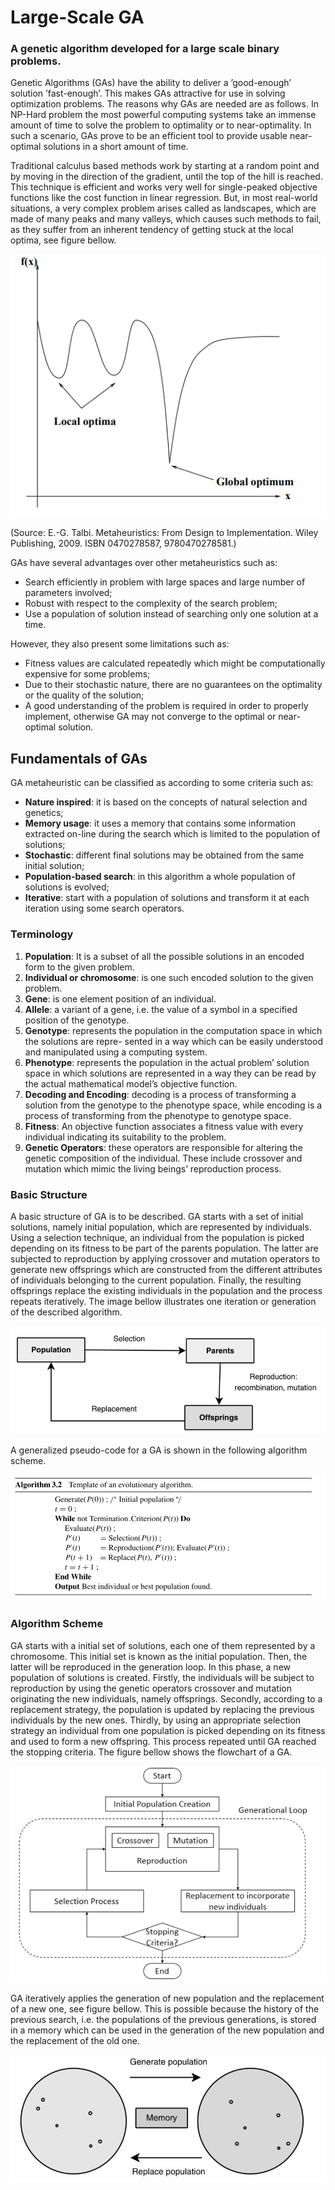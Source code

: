 # Large-Scale GA
### A genetic algorithm developed for a large scale binary problems.


Genetic Algorithms (GAs) have the ability to deliver a ’good-enough’ solution ’fast-enough’. This makes GAs attractive for use in solving optimization problems. The reasons why GAs are needed are as follows. In NP-Hard problem the most powerful computing systems take an immense amount of time to solve the problem to optimality or to near-optimality.
In such a scenario, GAs prove to be an efficient tool to provide usable near-optimal solutions in a short amount of time.

Traditional calculus based methods work by starting at a random point and by moving in the direction of the gradient, until the top of the hill is reached. This technique is efficient and works very well for single-peaked objective functions like the cost function in linear regression. But, in most real-world situations, a very complex problem arises called as landscapes, which are made of many peaks and many valleys, which causes such methods to fail, as they suffer from an inherent tendency of getting stuck at the local optima, see figure bellow.

![](LocalGlobalMinima.PNG)

(Source: E.-G. Talbi. Metaheuristics: From Design to Implementation. Wiley Publishing, 2009. ISBN 0470278587, 9780470278581.)

GAs have several advantages over other metaheuristics such as:
- Search efficiently in problem with large spaces and large number of parameters involved;
- Robust with respect to the complexity of the search problem;
- Use a population of solution instead of searching only one solution at a time.

However, they also present some limitations such as:
- Fitness values are calculated repeatedly which might be computationally expensive for some problems;
- Due to their stochastic nature, there are no guarantees on the optimality or the quality of the solution;
- A good understanding of the problem is required in order to properly implement, otherwise GA may not converge to the optimal or near-optimal solution.

## Fundamentals of GAs

GA metaheuristic can be classified as according to some criteria such as:
- **Nature inspired**: it is based on the concepts of natural selection and genetics;
- **Memory usage**: it uses a memory that contains some information extracted on-line during the
search which is limited to the population of solutions;
- **Stochastic**: different final solutions may be obtained from the same initial solution;
- **Population-based search**: in this algorithm a whole population of solutions is evolved;
- **Iterative**: start with a population of solutions and transform it at each iteration using some search
operators.

### Terminology

1. **Population**: It is a subset of all the possible solutions in an encoded form to the given problem.
2. **Individual or chromosome**: is one such encoded solution to the given problem.
3. **Gene**: is one element position of an individual.
4. **Allele**: a variant of a gene, i.e. the value of a symbol in a specified position of the genotype.
5. **Genotype**: represents the population in the computation space in which the solutions are repre- sented in a way which can be easily understood and manipulated using a computing system.
6. **Phenotype**: represents the population in the actual problem’ solution space in which solutions are represented in a way they can be read by the actual mathematical model’s objective function.
7. **Decoding and Encoding**: decoding is a process of transforming a solution from the genotype to the phenotype space, while encoding is a process of transforming from the phenotype to genotype space.
8. **Fitness**: An objective function associates a fitness value with every individual indicating its suitability to the problem.
9. **Genetic Operators**: these operators are responsible for altering the genetic composition of the individual. These include crossover and mutation which mimic the living beings’ reproduction process.

### Basic Structure

A basic structure of GA is to be described. GA starts with a set of initial solutions, namely initial population, which are represented by individuals. Using a selection technique, an individual from the population is picked depending on its fitness to be part of the parents population. The latter are subjected to reproduction by applying crossover and mutation operators to generate new offsprings which are constructed from the different attributes of individuals belonging to the current population. Finally, the resulting offsprings replace the existing individuals in the population and the process repeats iteratively. The image bellow illustrates one iteration or generation of the described algorithm.

![](IndividualGeneration.PNG)

A generalized pseudo-code for a GA is shown in the following algorithm scheme.

![](GAtemplate.PNG)

### Algorithm Scheme

GA starts with a initial set of solutions, each one of them represented by a chromosome. This initial set is known as the initial population. Then, the latter will be reproduced in the generation loop. In this phase, a new population of solutions is created. Firstly, the individuals will be subject to reproduction by using the genetic operators crossover and mutation originating the new individuals, namely offsprings. Secondly, according to a replacement strategy, the population is updated by replacing the previous individuals by the new ones. Thirdly, by using an appropriate selection strategy an individual from one population is picked depending on its fitness and used to form a new offspring. This process repeated until GA reached the stopping criteria. The figure bellow shows the flowchart of a GA.

![](simpleGAflowchart.PNG)

GA iteratively applies the generation of new population and the replacement of a new one, see figure bellow. This is possible because the history of the previous search, i.e. the populations of the previous generations, is stored in a memory which can be used in the generation of the new population and the replacement of the old one.

![](PopulationGeneration.PNG)
